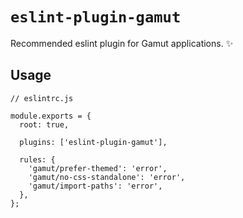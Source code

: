 # `eslint-plugin-gamut`

Recommended eslint plugin for Gamut applications. ✨

## Usage

```tsx
// eslintrc.js

module.exports = {
  root: true,

  plugins: ['eslint-plugin-gamut'],

  rules: {
    'gamut/prefer-themed': 'error',
    'gamut/no-css-standalone': 'error',
    'gamut/import-paths': 'error',
  },
};
```
